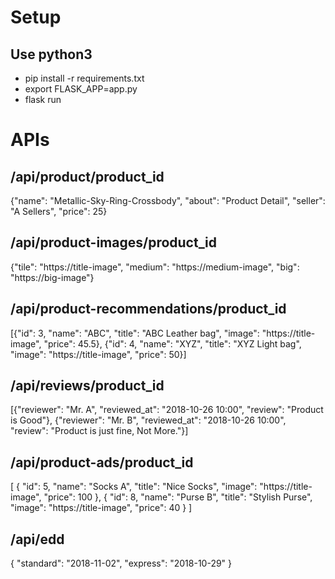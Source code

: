 # Setup

## Use python3

- pip install -r requirements.txt
- export FLASK_APP=app.py
- flask run 

# APIs

## /api/product/product_id

{"name": "Metallic-Sky-Ring-Crossbody", "about": "Product Detail", "seller": "A Sellers", "price": 25}



## /api/product-images/product_id

{"tile": "https://title-image", 
"medium": "https://medium-image", 
"big": "https://big-image"}



## /api/product-recommendations/product_id

[{"id": 3, "name": "ABC", "title": "ABC Leather bag", "image": "https://title-image", "price": 45.5},
{"id": 4, "name": "XYZ", "title": "XYZ Light bag", "image": "https://title-image", "price": 50}]



## /api/reviews/product_id

[{"reviewer": "Mr. A", "reviewed_at": "2018-10-26 10:00", "review": "Product is Good"}, 
{"reviewer": "Mr. B", "reviewed_at": "2018-10-26 10:00", "review": "Product is just fine, Not More."}]



## /api/product-ads/product_id

[
    {
        "id": 5,
        "name": "Socks A",
        "title": "Nice Socks",
        "image": "https://title-image",
        "price": 100
    },
    {
        "id": 8,
        "name": "Purse B",
        "title": "Stylish Purse",
        "image": "https://title-image",
        "price": 40
    }
]



## /api/edd

{
    "standard": "2018-11-02",
    "express": "2018-10-29"
}
